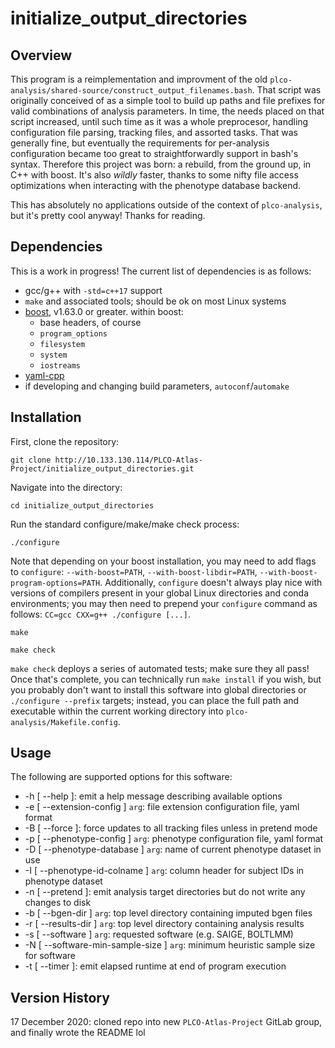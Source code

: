 # initialize\_output\_directories

## Overview

This program is a reimplementation and improvment of the old `plco-analysis/shared-source/construct_output_filenames.bash`.
That script was originally conceived of as a simple tool to build up paths and file prefixes for valid combinations
of analysis parameters. In time, the needs placed on that script increased, until such time as it was a whole preprocesor,
handling configuration file parsing, tracking files, and assorted tasks. That was generally fine, but eventually the
requirements for per-analysis configuration became too great to straightforwardly support in bash's syntax. Therefore
this project was born: a rebuild, from the ground up, in C++ with boost. It's also _wildly_ faster, thanks to some
nifty file access optimizations when interacting with the phenotype database backend.

This has absolutely no applications outside of the context of `plco-analysis`, but it's pretty cool anyway! Thanks for
reading.

## Dependencies

This is a work in progress! The current list of dependencies is as follows:

 - gcc/g++ with `-std=c++17` support
 - `make` and associated tools; should be ok on most Linux systems
 - [boost](www.boost.org), v1.63.0 or greater. within boost:
   - base headers, of course
   - `program_options`
   - `filesystem`
   - `system`
   - `iostreams`
 - [yaml-cpp](https://github.com/jbeder/yaml-cpp)
 - if developing and changing build parameters, `autoconf`/`automake` 

## Installation

First, clone the repository:

`git clone http://10.133.130.114/PLCO-Atlas-Project/initialize_output_directories.git`

Navigate into the directory:

`cd initialize_output_directories`

Run the standard configure/make/make check process:

`./configure`

Note that depending on your boost installation, you may need to add flags to `configure`: `--with-boost=PATH`, `--with-boost-libdir=PATH`, `--with-boost-program-options=PATH`. Additionally, `configure` doesn't always play nice with versions of compilers present in your global Linux directories and conda environments; you may then need to prepend your `configure` command as follows: `CC=gcc CXX=g++ ./configure [...]`.

`make`

`make check`

`make check` deploys a series of automated tests; make sure they all pass! Once that's complete, you can technically run `make install` if you wish, but you probably don't want to install this software into global directories or `./configure --prefix` targets; instead, you can place the full path and executable within the current working directory into `plco-analysis/Makefile.config`.

## Usage

The following are supported options for this software:

 - -h [ --help ]: emit a help message describing available options
 - -e [ --extension-config ] `arg`: file extension configuration file, yaml format
 - -B [ --force ]: force updates to all tracking files unless in pretend mode
 - -p [ --phenotype-config ] `arg`: phenotype configuration file, yaml format
 - -D [ --phenotype-database ] `arg`: name of current phenotype dataset in use
 - -I [ --phenotype-id-colname ] `arg`: column header for subject IDs in phenotype dataset
 - -n [ --pretend ]: emit analysis target directories but do not write any changes to disk
 - -b [ --bgen-dir ] `arg`: top level directory containing imputed bgen files
 - -r [ --results-dir ] `arg`: top level directory containing analysis results
 - -s [ --software ] `arg`: requested software (e.g. SAIGE, BOLTLMM)
 - -N [ --software-min-sample-size ] `arg`: minimum heuristic sample size for software
 - -t [ --timer ]: emit elapsed runtime at end of program execution

## Version History

17 December 2020: cloned repo into new `PLCO-Atlas-Project` GitLab group, and finally wrote the README lol
